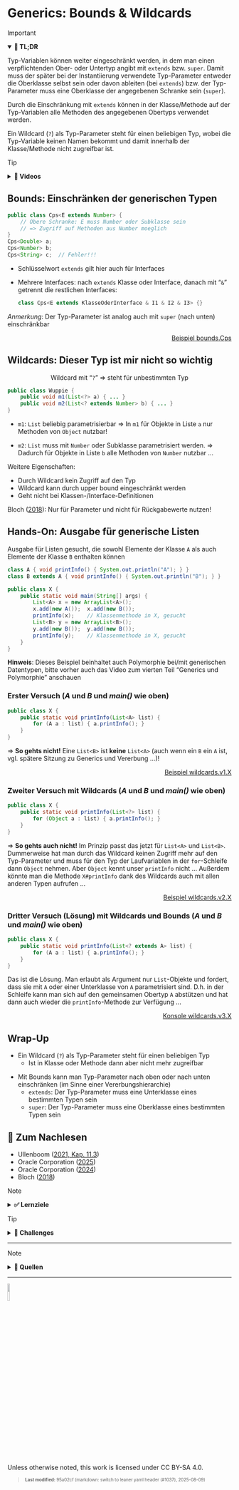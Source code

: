 # Generics: Bounds & Wildcards

> [!IMPORTANT]
>
> <details open>
>
> <summary><strong>🎯 TL;DR</strong></summary>
>
> Typ-Variablen können weiter eingeschränkt werden, in dem man einen
> verpflichtenden Ober- oder Untertyp angibt mit `extends` bzw. `super`.
> Damit muss der später bei der Instantiierung verwendete Typ-Parameter
> entweder die Oberklasse selbst sein oder davon ableiten (bei
> `extends`) bzw. der Typ-Parameter muss eine Oberklasse der angegebenen
> Schranke sein (`super`).
>
> Durch die Einschränkung mit `extends` können in der Klasse/Methode auf
> der Typ-Variablen alle Methoden des angegebenen Obertyps verwendet
> werden.
>
> Ein Wildcard (`?`) als Typ-Parameter steht für einen beliebigen Typ,
> wobei die Typ-Variable keinen Namen bekommt und damit innerhalb der
> Klasse/Methode nicht zugreifbar ist.
>
> </details>

> [!TIP]
>
> <details>
>
> <summary><strong>🎦 Videos</strong></summary>
>
> - [VL Generics: Bounds & Wildcards](https://youtu.be/OV2vEn2EkWo)
> - [Demo Wildcards](https://youtu.be/D2hIicsho7I)
>
> </details>

## Bounds: Einschränken der generischen Typen

``` java
public class Cps<E extends Number> {
    // Obere Schranke: E muss Number oder Subklasse sein
    // => Zugriff auf Methoden aus Number moeglich
}
Cps<Double> a;
Cps<Number> b;
Cps<String> c;  // Fehler!!!
```

- Schlüsselwort `extends` gilt hier auch für Interfaces

- Mehrere Interfaces: nach `extends` Klasse oder Interface, danach mit
  “`&`” getrennt die restlichen Interfaces:

  ``` java
  class Cps<E extends KlasseOderInterface & I1 & I2 & I3> {}
  ```

*Anmerkung*: Der Typ-Parameter ist analog auch mit `super` (nach unten)
einschränkbar

<p align="right"><a href="https://github.com/Programmiermethoden-CampusMinden/Prog2-Lecture/blob/master/lecture/java-classic/src/bounds/Cps.java">Beispiel bounds.Cps</a></p>

## Wildcards: Dieser Typ ist mir nicht so wichtig

<div align="center">

Wildcard mit “`?`” =\> steht für unbestimmten Typ

</div>

``` java
public class Wuppie {
    public void m1(List<?> a) { ... }
    public void m2(List<? extends Number> b) { ... }
}
```

- `m1`: `List` beliebig parametrisierbar =\> In `m1` für Objekte in
  Liste `a` nur Methoden von `Object` nutzbar!

- `m2`: `List` muss mit `Number` oder Subklasse parametrisiert werden.
  =\> Dadurch für Objekte in Liste `b` alle Methoden von `Number`
  nutzbar …

Weitere Eigenschaften:

- Durch Wildcard kein Zugriff auf den Typ
- Wildcard kann durch upper bound eingeschränkt werden
- Geht nicht bei Klassen-/Interface-Definitionen

Bloch ([2018](#ref-Bloch2018)): Nur für Parameter und nicht für
Rückgabewerte nutzen!

## Hands-On: Ausgabe für generische Listen

Ausgabe für Listen gesucht, die sowohl Elemente der Klasse `A` als auch
Elemente der Klasse `B` enthalten können

``` java
class A { void printInfo() { System.out.println("A"); } }
class B extends A { void printInfo() { System.out.println("B"); } }

public class X {
    public static void main(String[] args) {
        List<A> x = new ArrayList<A>();
        x.add(new A());  x.add(new B());
        printInfo(x);    // Klassenmethode in X, gesucht
        List<B> y = new ArrayList<B>();
        y.add(new B());  y.add(new B());
        printInfo(y);    // Klassenmethode in X, gesucht
    }
}
```

**Hinweis**: Dieses Beispiel beinhaltet auch Polymorphie bei/mit
generischen Datentypen, bitte vorher auch das Video zum vierten Teil
“Generics und Polymorphie” anschauen

### Erster Versuch (*A* und *B* und *main()* wie oben)

``` java
public class X {
    public static void printInfo(List<A> list) {
        for (A a : list) { a.printInfo(); }
    }
}
```

=\> **So gehts nicht!** Eine `List<B>` ist **keine** `List<A>` (auch
wenn ein `B` ein `A` ist, vgl. spätere Sitzung zu Generics und Vererbung
…)!

<p align="right"><a href="https://github.com/Programmiermethoden-CampusMinden/Prog2-Lecture/blob/master/lecture/java-classic/src/wildcards/v1/X.java">Beispiel wildcards.v1.X</a></p>

### Zweiter Versuch mit Wildcards (*A* und *B* und *main()* wie oben)

``` java
public class X {
    public static void printInfo(List<?> list) {
        for (Object a : list) { a.printInfo(); }
    }
}
```

=\> **So gehts auch nicht!** Im Prinzip passt das jetzt für `List<A>`
und `List<B>`. Dummerweise hat man durch das Wildcard keinen Zugriff
mehr auf den Typ-Parameter und muss für den Typ der Laufvariablen in der
`for`-Schleife dann `Object` nehmen. Aber `Object` kennt unser
`printInfo` nicht … Außerdem könnte man die Methode `X#printInfo` dank
des Wildcards auch mit allen anderen Typen aufrufen …

<p align="right"><a href="https://github.com/Programmiermethoden-CampusMinden/Prog2-Lecture/blob/master/lecture/java-classic/src/wildcards/v2/X.java">Beispiel wildcards.v2.X</a></p>

### Dritter Versuch (Lösung) mit Wildcards und Bounds (*A* und *B* und *main()* wie oben)

``` java
public class X {
    public static void printInfo(List<? extends A> list) {
        for (A a : list) { a.printInfo(); }
    }
}
```

Das ist die Lösung. Man erlaubt als Argument nur `List`-Objekte und
fordert, dass sie mit `A` oder einer Unterklasse von `A` parametrisiert
sind. D.h. in der Schleife kann man sich auf den gemeinsamen Obertyp `A`
abstützen und hat dann auch wieder die `printInfo`-Methode zur Verfügung
…

<p align="right"><a href="https://github.com/Programmiermethoden-CampusMinden/Prog2-Lecture/tree/master/lecture/java-classic/src/wildcards/v3">Konsole wildcards.v3.X</a></p>

## Wrap-Up

- Ein Wildcard (`?`) als Typ-Parameter steht für einen beliebigen Typ
  - Ist in Klasse oder Methode dann aber nicht mehr zugreifbar

<!-- -->

- Mit Bounds kann man Typ-Parameter nach oben oder nach unten
  einschränken (im Sinne einer Vererbungshierarchie)
  - `extends`: Der Typ-Parameter muss eine Unterklasse eines bestimmten
    Typen sein
  - `super`: Der Typ-Parameter muss eine Oberklasse eines bestimmten
    Typen sein

## 📖 Zum Nachlesen

- Ullenboom ([2021, Kap. 11.3](#ref-Ullenboom2021))
- Oracle Corporation ([2025](#ref-LernJava))
- Oracle Corporation ([2024](#ref-Java-SE-Tutorial))
- Bloch ([2018](#ref-Bloch2018))

> [!NOTE]
>
> <details>
>
> <summary><strong>✅ Lernziele</strong></summary>
>
> - k3: Ich kann Wildcards und Bounds bei generischen Klassen/Methoden
>   einsetzen
>
> </details>

> [!TIP]
>
> <details>
>
> <summary><strong>🏅 Challenges</strong></summary>
>
> **Spieler, Mannschaften und Ligen** Modellieren Sie in Java
> verschiedene Spielertypen sowie generische Mannschaften und Ligen, die
> jeweils bestimmte Spieler (-typen) bzw. Mannschaften aufnehmen können.
>
> 1.  Implementieren Sie die Klasse `Spieler`, die das Interface
>     `ISpieler` erfüllt.
>
>     ``` java
>     public interface ISpieler {
>         String getName();
>     }
>     ```
>
> 2.  Implementieren Sie die beiden Klassen `FussballSpieler` und
>     `BasketballSpieler` und sorgen Sie dafür, dass beide Klassen vom
>     Compiler als Spieler betrachtet werden (geeignete
>     Vererbungshierarchie).
>
> 3.  Betrachten Sie das nicht-generische Interface `IMannschaft`.
>     Erstellen Sie daraus ein generisches Interface `IMannschaft` mit
>     einer Typ-Variablen. Stellen Sie durch geeignete Beschränkung der
>     Typ-Variablen sicher, dass nur Mannschaften mit von `ISpieler`
>     abgeleiteten Spielern gebildet werden können.
>
>     ``` java
>     public interface IMannschaft {
>         boolean aufnehmen(ISpieler spieler);
>         boolean rauswerfen(ISpieler spieler);
>     }
>     ```
>
> 4.  Betrachten Sie das nicht-generische Interface `ILiga`. Erstellen
>     Sie daraus ein generisches Interface `ILiga` mit einer
>     Typvariablen. Stellen Sie durch geeignete Beschränkung der
>     Typvariablen sicher, dass nur Ligen mit von `IMannschaft`
>     abgeleiteten Mannschaften angelegt werden können.
>
>     ``` java
>     public interface ILiga {
>         boolean aufnehmen(IMannschaft mannschaft);
>         boolean rauswerfen(IMannschaft mannschaft);
>     }
>     ```
>
> 5.  Leiten Sie von `ILiga` das **generische** Interface `IBundesLiga`
>     ab. Stellen Sie durch geeignete Formulierung der Typvariablen
>     sicher, dass nur Ligen mit Mannschaften angelegt werden können,
>     deren Spieler vom Typ `FussballSpieler` (oder abgeleitet) sind.
>
>     Realisieren Sie nun noch die Funktionalität von `IBundesLiga` als
>     **nicht-generisches** Interface `IBundesLiga2`.
>
> </details>

------------------------------------------------------------------------

> [!NOTE]
>
> <details>
>
> <summary><strong>👀 Quellen</strong></summary>
>
> <div id="refs" class="references csl-bib-body hanging-indent"
> entry-spacing="0">
>
> <div id="ref-Bloch2018" class="csl-entry">
>
> Bloch, J. 2018. *Effective Java*. 3. Aufl. Addison-Wesley.
>
> </div>
>
> <div id="ref-Java-SE-Tutorial" class="csl-entry">
>
> Oracle Corporation. 2024. „The Java Tutorials“. 2024.
> <https://docs.oracle.com/javase/tutorial/>.
>
> </div>
>
> <div id="ref-LernJava" class="csl-entry">
>
> ———. 2025. „Learn Java“. 2025. <https://dev.java/learn/>.
>
> </div>
>
> <div id="ref-Ullenboom2021" class="csl-entry">
>
> Ullenboom, C. 2021. *Java ist auch eine Insel*. 16. Aufl.
> Rheinwerk-Verlag.
> <https://openbook.rheinwerk-verlag.de/javainsel/index.html>.
>
> </div>
>
> </div>
>
> </details>

------------------------------------------------------------------------

<img src="https://licensebuttons.net/l/by-sa/4.0/88x31.png" width="10%">

Unless otherwise noted, this work is licensed under CC BY-SA 4.0.

<blockquote><p><sup><sub><strong>Last modified:</strong> 95a02cf (markdown: switch to leaner yaml header (#1037), 2025-08-09)<br></sub></sup></p></blockquote>
